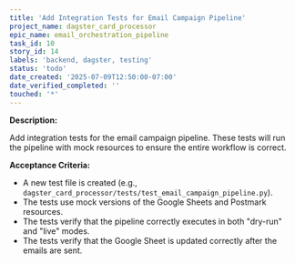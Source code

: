 ```yaml
---
title: 'Add Integration Tests for Email Campaign Pipeline'
project_name: dagster_card_processor
epic_name: email_orchestration_pipeline
task_id: 10
story_id: 14
labels: 'backend, dagster, testing'
status: 'todo'
date_created: '2025-07-09T12:50:00-07:00'
date_verified_completed: ''
touched: '*'
---
```


**Description:**

Add integration tests for the email campaign pipeline. These tests will run the pipeline with mock resources to ensure the entire workflow is correct.

**Acceptance Criteria:**

- A new test file is created (e.g., `dagster_card_processor/tests/test_email_campaign_pipeline.py`).
- The tests use mock versions of the Google Sheets and Postmark resources.
- The tests verify that the pipeline correctly executes in both "dry-run" and "live" modes.
- The tests verify that the Google Sheet is updated correctly after the emails are sent.
